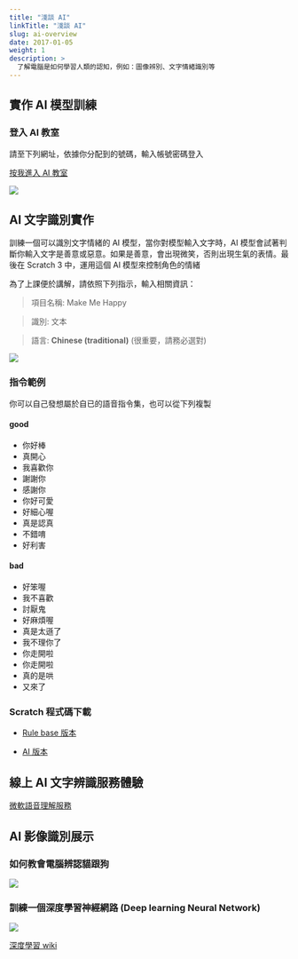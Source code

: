 ```yaml
---
title: "淺談 AI"
linkTitle: "淺談 AI"
slug: ai-overview
date: 2017-01-05
weight: 1
description: >
  了解電腦是如何學習人類的認知，例如：圖像辨別、文字情緒識別等
---
```


## 實作 AI 模型訓練

### 登入 AI 教室

請至下列網址，依據你分配到的號碼，輸入帳號密碼登入

<a href="https://machinelearningforkids.co.uk/" target="_blank" class="btn btn-outline-primary btn-lg">按我進入 AI 教室</a>

![](https://i.imgur.com/246zQQV.png)

## AI 文字識別實作

訓練一個可以識別文字情緒的 AI 模型，當你對模型輸入文字時，AI 模型會試著判斷你輸入文字是善意或惡意。如果是善意，會出現微笑，否則出現生氣的表情。最後在 Scratch 3 中，運用這個 AI 模型來控制角色的情緒

為了上課便於講解，請依照下列指示，輸入相關資訊：

> 項目名稱: Make Me Happy

> 識別: 文本

> 語言: **Chinese (traditional)** (很重要，請務必選對)

![](https://i.imgur.com/bVJrp5j.png)

### 指令範例

你可以自己發想屬於自已的語音指令集，也可以從下列複製

#### good

- 你好棒
- 真開心
- 我喜歡你
- 謝謝你
- 感謝你
- 你好可愛
- 好細心喔
- 真是認真
- 不錯唷
- 好利害

#### bad

- 好笨喔
- 我不喜歡
- 討厭鬼
- 好麻煩喔
- 真是太遜了
- 我不理你了
- 你走開啦
- 你走開啦
- 真的是哄
- 又來了

### Scratch 程式碼下載

- [Rule base 版本](https://ai4kids-20190713.s3-ap-southeast-1.amazonaws.com/day2/MakeMeHappy-Rule-base.sb3)

- [AI 版本](https://ai4kids-20190713.s3-ap-southeast-1.amazonaws.com/day2/MakeMeHappy-AI.sb3)

## 線上 AI 文字辨識服務體驗

[微軟語音理解服務](https://azure.microsoft.com/en-us/services/cognitive-services/language-understanding-intelligent-service/)

## AI 影像識別展示

### 如何教會電腦辨認貓跟狗

![](https://i.imgur.com/y0ehOv2.jpg)

### 訓練一個深度學習神經網路 (Deep learning Neural Network)

![](https://i.imgur.com/Mv7UYJb.gif)

[深度學習 wiki](https://zh.wikipedia.org/zh-tw/%E6%B7%B1%E5%BA%A6%E5%AD%A6%E4%B9%A0)
